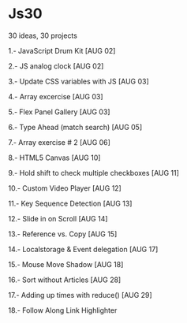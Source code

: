# Js30

30 ideas, 30 projects

1.- JavaScript Drum Kit [AUG 02]

2.- JS analog clock [AUG 02]

3.- Update CSS variables with JS [AUG 03]

4.- Array excercise [AUG 03]

5.- Flex Panel Gallery [AUG 03]

6.- Type Ahead (match search) [AUG 05]

7.- Array exercise # 2 [AUG 06]

8.- HTML5 Canvas [AUG 10]

9.- Hold shift to check multiple checkboxes [AUG 11]

10.- Custom Video Player [AUG 12]

11.- Key Sequence Detection [AUG 13]

12.- Slide in on Scroll [AUG 14]

13.- Reference vs. Copy [AUG 15]

14.- Localstorage & Event delegation [AUG 17]

15.- Mouse Move Shadow [AUG 18]

16.- Sort without Articles [AUG 28]

17.- Adding up times with reduce() [AUG 29]

18.- Follow Along Link Highlighter
